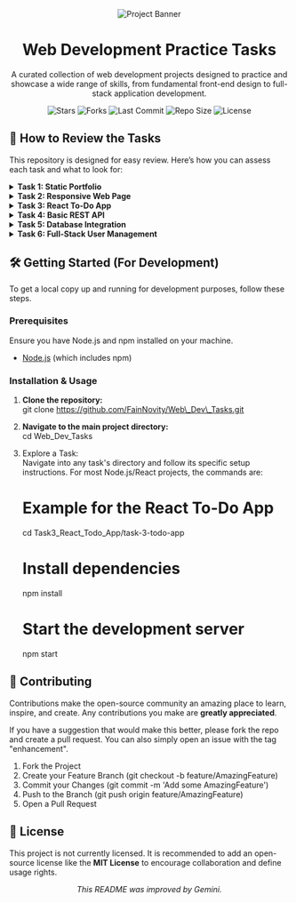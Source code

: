 <div align="center">

<!-- You can replace this with a custom banner or logo -->

<img src="https://www.google.com/search?q=https://placehold.co/800x200/1a1a1a/ffffff?text%3DWeb%2BDev%2BTasks%26font%3Dmontserrat" alt="Project Banner">

# **Web Development Practice Tasks**

A curated collection of web development projects designed to practice and showcase a wide range of skills, from fundamental front-end design to full-stack application development.

<!-- Dynamic Badges from Shields.io -->

<p>  
<img src="https://img.shields.io/github/stars/FainNovity/Web\_Dev\_Tasks?style=for-the-badge" alt="Stars">  
<img src="https://img.shields.io/github/forks/FainNovity/Web\_Dev\_Tasks?style=for-the-badge" alt="Forks">  
<img src="https://img.shields.io/github/last-commit/FainNovity/Web\_Dev\_Tasks?style=for-the-badge" alt="Last Commit">  
<img src="https://img.shields.io/github/repo-size/FainNovity/Web\_Dev\_Tasks?style=for-the-badge" alt="Repo Size">  
<img src="https://img.shields.io/github/license/FainNovity/Web\_Dev\_Tasks?style=for-the-badge" alt="License">  
</p>  
</div>

## **📂 How to Review the Tasks**

This repository is designed for easy review. Here’s how you can assess each task and what to look for:

<details>  
<summary><strong>Task 1: Static Portfolio</strong></summary>

* **Goal:** Demonstrate foundational HTML and CSS skills.  
* **How to Review:**  
  1. Navigate to the Task1\_Static\_Portfolio folder.  
  2. Open the index.html file directly in your web browser.  
* **✅ What to Check:**  
  * **Semantic HTML:** Inspect the source code for proper use of tags like <header>, <footer>, <nav>, <section>, and <article>.  
  * **CSS Styling:** The page should be styled with clean, well-organized CSS.  
  * **Content:** The portfolio should be populated with placeholder or sample content.

</details>

<details>  
<summary><strong>Task 2: Responsive Web Page</strong></summary>

* **Goal:** Showcase the ability to create layouts that work on all screen sizes.  
* **How to Review:**  
  1. Navigate to the Task2\_Responsive\_Web\_Page folder.  
  2. Open the index.html file in your browser.  
* **✅ What to Check:**  
  * **Fluid Layout:** Resize the browser window from wide to narrow. The layout should adapt smoothly without horizontal scrollbars.  
  * **Media Queries:** Use your browser's developer tools (F12) to toggle between different device views (e.g., mobile, tablet, desktop).  
  * **Navigation:** The navigation menu should be usable on mobile, perhaps collapsing into a "hamburger" menu.

</details>

<details>  
<summary><strong>Task 3: React To-Do App</strong></summary>

* **Goal:** Demonstrate proficiency with a modern JavaScript framework and state management.  
* **How to Review:**  
  1. Navigate to the Task3\_React\_Todo\_App/task-3-todo-app folder.  
  2. Run npm install and then npm start. The app will open in your browser.  
* **✅ What to Check:**  
  * **Component Structure:** The app should be built with reusable React components.  
  * **State Management:** Test the core functionality: adding new tasks, marking tasks as complete, and deleting tasks.  
  * **User Interface:** The UI should update instantly without page reloads.

</details>

<details>  
<summary><strong>Task 4: Basic REST API</strong></summary>

* **Goal:** Build a simple, functional backend server.  
* **How to Review:**  
  1. Navigate to the Task4\_Basic\_REST\_API folder.  
  2. Run npm install and then node index.js (or the main server file).  
  3. Use an API client like [Postman](https://www.postman.com/) or curl to test the endpoints.  
* **✅ What to Check:**  
  * **CRUD Operations:** Test the GET, POST, PUT/PATCH, and DELETE endpoints to ensure they perform the correct actions on the data.  
  * **Status Codes:** The API should return appropriate HTTP status codes (e.g., 200 OK, 201 Created, 404 Not Found).

</details>

<details>  
<summary><strong>Task 5: Database Integration</strong></summary>

* **Goal:** Connect a backend application to a persistent database.  
* **How to Review:**  
  1. Follow the setup instructions within the Task5\_Database\_Integration folder, which may include setting up a database.  
  2. Run the server and test the API endpoints as in Task 4\.  
* **✅ What to Check:**  
  * **Data Persistence:** Data created via a POST request should be retrievable with a GET request even after restarting the server.  
  * **Database Queries:** The API calls should correctly create, read, update, and delete entries in the database.

</details>

<details>  
<summary><strong>Task 6: Full-Stack User Management</strong></summary>

* **Goal:** Integrate a front-end and back-end into a cohesive full-stack application.  
* **How to Review:**  
  1. This task requires running both the front-end (likely in its own subfolder) and the back-end server simultaneously.  
  2. Follow the specific setup instructions in the Task6\_FullStack\_User\_Management directory.  
* **✅ What to Check:**  
  * **User Authentication:** Test the complete user flow: registration, login, and logout.  
  * **Protected Routes:** Ensure that certain pages or data are only accessible to logged-in users.  
  * **Profile Management:** Verify that a logged-in user can view and update their profile information.

</details>

## **🛠️ Getting Started (For Development)**

To get a local copy up and running for development purposes, follow these steps.

### **Prerequisites**

Ensure you have Node.js and npm installed on your machine.

* [Node.js](https://nodejs.org/) (which includes npm)

### **Installation & Usage**

1. **Clone the repository:**  
   git clone https://github.com/FainNovity/Web\_Dev\_Tasks.git

2. **Navigate to the main project directory:**  
   cd Web\_Dev\_Tasks

3. Explore a Task:  
   Navigate into any task's directory and follow its specific setup instructions. For most Node.js/React projects, the commands are:  
   # Example for the React To-Do App  
   cd Task3\_React\_Todo\_App/task-3-todo-app

   # Install dependencies  
   npm install

   # Start the development server  
   npm start

## **🤝 Contributing**

Contributions make the open-source community an amazing place to learn, inspire, and create. Any contributions you make are **greatly appreciated**.

If you have a suggestion that would make this better, please fork the repo and create a pull request. You can also simply open an issue with the tag "enhancement".

1. Fork the Project  
2. Create your Feature Branch (git checkout \-b feature/AmazingFeature)  
3. Commit your Changes (git commit \-m 'Add some AmazingFeature')  
4. Push to the Branch (git push origin feature/AmazingFeature)  
5. Open a Pull Request

## **📄 License**

This project is not currently licensed. It is recommended to add an open-source license like the **MIT License** to encourage collaboration and define usage rights.

<div align="center">  
<i>This README was improved by Gemini.</i>  
</div>
